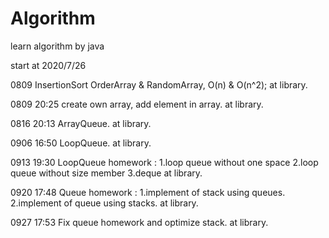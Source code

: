 # Algorithm
learn algorithm by java

start at 2020/7/26

0809 InsertionSort OrderArray & RandomArray, O(n) & O(n^2); at library.

0809 20:25 create own array, add element in array. at library.

0816 20:13 ArrayQueue. at library.

0906 16:50 LoopQueue. at library.

0913 19:30 LoopQueue homework : 1.loop queue without one space 2.loop queue without size member 3.deque
 at library.

0920 17:48 Queue homework : 1.implement of stack using queues. 2.implement of queue using stacks. at library.

0927 17:53 Fix queue homework and optimize stack. at library.
